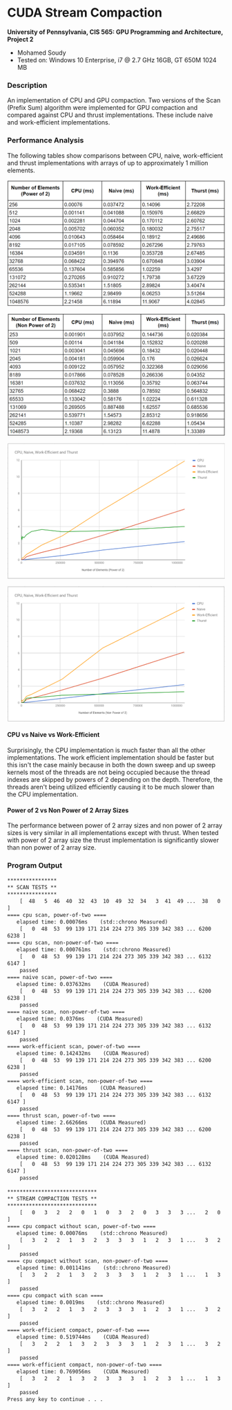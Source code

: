 CUDA Stream Compaction
======================

**University of Pennsylvania, CIS 565: GPU Programming and Architecture, Project 2**

* Mohamed Soudy
* Tested on: Windows 10 Enterprise, i7 @ 2.7 GHz 16GB, GT 650M 1024 MB

### Description

An implementation of CPU and GPU compaction. Two versions of the Scan (Prefix Sum) algorithm were implemented for GPU compaction and compared against CPU and thrust implementations. These include naive and work-efficient implementations.

### Performance Analysis

The following tables show comparisons between CPU, naive, work-efficient and thrust implementations with arrays of up to approximately 1 million elements.

![](img/power2_table.png)

![](img/non_power2_table.png)

![](img/power2_chart.png)

![](img/non_power2_chart.png)

#### CPU vs Naive vs Work-Efficient

Surprisingly, the CPU implementation is much faster than all the other implementations. The work efficient implementation should be faster but this isn't the case mainly because in both the down sweep and up sweep kernels most of the threads are not being occupied because the thread indexes are skipped by powers of 2 depending on the depth. Therefore, the threads aren't being utilized efficiently causing it to be much slower than the CPU implementation.

#### Power of 2 vs Non Power of 2 Array Sizes

The performance between power of 2 array sizes and non power of 2 array sizes is very similar in all implementations except with thrust. When tested with power of 2 array size the thrust implementation is significantly slower than non power of 2 array size.

### Program Output

```
****************
** SCAN TESTS **
****************
    [  48   5  46  40  32  43  10  49  32  34   3  41  49 ...  38   0 ]
==== cpu scan, power-of-two ====
   elapsed time: 0.00076ms    (std::chrono Measured)
    [   0  48  53  99 139 171 214 224 273 305 339 342 383 ... 6200 6238 ]
==== cpu scan, non-power-of-two ====
   elapsed time: 0.000761ms    (std::chrono Measured)
    [   0  48  53  99 139 171 214 224 273 305 339 342 383 ... 6132 6147 ]
    passed
==== naive scan, power-of-two ====
   elapsed time: 0.037632ms    (CUDA Measured)
    [   0  48  53  99 139 171 214 224 273 305 339 342 383 ... 6200 6238 ]
    passed
==== naive scan, non-power-of-two ====
   elapsed time: 0.0376ms    (CUDA Measured)
    [   0  48  53  99 139 171 214 224 273 305 339 342 383 ... 6132 6147 ]
    passed
==== work-efficient scan, power-of-two ====
   elapsed time: 0.142432ms    (CUDA Measured)
    [   0  48  53  99 139 171 214 224 273 305 339 342 383 ... 6200 6238 ]
    passed
==== work-efficient scan, non-power-of-two ====
   elapsed time: 0.14176ms    (CUDA Measured)
    [   0  48  53  99 139 171 214 224 273 305 339 342 383 ... 6132 6147 ]
    passed
==== thrust scan, power-of-two ====
   elapsed time: 2.66266ms    (CUDA Measured)
    [   0  48  53  99 139 171 214 224 273 305 339 342 383 ... 6200 6238 ]
    passed
==== thrust scan, non-power-of-two ====
   elapsed time: 0.020128ms    (CUDA Measured)
    [   0  48  53  99 139 171 214 224 273 305 339 342 383 ... 6132 6147 ]
    passed

*****************************
** STREAM COMPACTION TESTS **
*****************************
    [   0   3   2   2   0   1   0   3   2   0   3   3   3 ...   2   0 ]
==== cpu compact without scan, power-of-two ====
   elapsed time: 0.00076ms    (std::chrono Measured)
    [   3   2   2   1   3   2   3   3   3   1   2   3   1 ...   3   2 ]
    passed
==== cpu compact without scan, non-power-of-two ====
   elapsed time: 0.001141ms    (std::chrono Measured)
    [   3   2   2   1   3   2   3   3   3   1   2   3   1 ...   1   3 ]
    passed
==== cpu compact with scan ====
   elapsed time: 0.0019ms    (std::chrono Measured)
    [   3   2   2   1   3   2   3   3   3   1   2   3   1 ...   3   2 ]
    passed
==== work-efficient compact, power-of-two ====
   elapsed time: 0.519744ms    (CUDA Measured)
    [   3   2   2   1   3   2   3   3   3   1   2   3   1 ...   3   2 ]
    passed
==== work-efficient compact, non-power-of-two ====
   elapsed time: 0.769056ms    (CUDA Measured)
    [   3   2   2   1   3   2   3   3   3   1   2   3   1 ...   1   3 ]
    passed
Press any key to continue . . .

```
